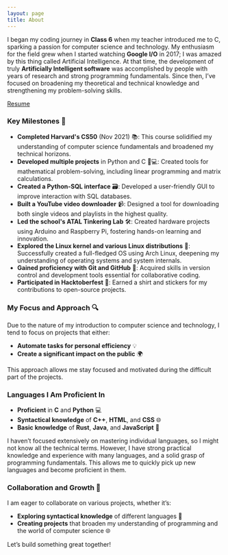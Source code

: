```yaml
---
layout: page  
title: About  
---
```


I began my coding journey in **Class 6** when my teacher introduced me to C, sparking a passion for computer science and technology. My enthusiasm for the field grew when I started watching **Google I/O** in 2017; I was amazed by this thing called Artificial Intelligence. At that time, the development of truly **Artificially Intelligent software** was accomplished by people with years of research and strong programming fundamentals. Since then, I’ve focused on broadening my theoretical and technical knowledge and strengthening my problem-solving skills.

[Resume](/assets/resume.pdf)

### Key Milestones 🚀

- **Completed Harvard's CS50** (Nov 2021) 📚: This course solidified my understanding of computer science fundamentals and broadened my technical horizons.
- **Developed multiple projects** in Python and C 🐍💻: Created tools for mathematical problem-solving, including linear programming and matrix calculations.
- **Created a Python-SQL interface** 🗃️: Developed a user-friendly GUI to improve interaction with SQL databases.
- **Built a YouTube video downloader** 📹: Designed a tool for downloading both single videos and playlists in the highest quality.
- **Led the school's ATAL Tinkering Lab** 🛠️: Created hardware projects using Arduino and Raspberry Pi, fostering hands-on learning and innovation.
- **Explored the Linux kernel and various Linux distributions** 🐧: Successfully created a full-fledged OS using Arch Linux, deepening my understanding of operating systems and system internals.
- **Gained proficiency with Git and GitHub** 🔧: Acquired skills in version control and development tools essential for collaborative coding.
- **Participated in Hacktoberfest** 🎉: Earned a shirt and stickers for my contributions to open-source projects.

### My Focus and Approach 🔍

Due to the nature of my introduction to computer science and technology, I tend to focus on projects that either:
- **Automate tasks for personal efficiency** 💡
- **Create a significant impact on the public** 🌍

This approach allows me stay focused and motivated during the difficult part of the projects.

### Languages I Am Proficient In

- **Proficient** in **C** and **Python** 💻
- **Syntactical knowledge** of **C++**, **HTML**, and **CSS** 🌐
- **Basic knowledge** of **Rust**, **Java**, and **JavaScript** 🌟

I haven’t focused extensively on mastering individual languages, so I might not know all the technical terms. However, I have strong practical knowledge and experience with many languages, and a solid grasp of programming fundamentals. This allows me to quickly pick up new languages and become proficient in them.

### Collaboration and Growth 🤝

I am eager to collaborate on various projects, whether it’s:
- **Exploring syntactical knowledge** of different languages 💬
- **Creating projects** that broaden my understanding of programming and the world of computer science 🌐

Let’s build something great together!
